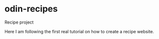 # odin-recipes
Recipe project

Here I am following the first real tutorial on how to create a recipe website.